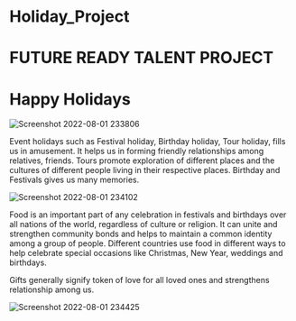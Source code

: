 # Holiday_Project
<h1>FUTURE READY TALENT PROJECT</h1>
<h1>Happy Holidays</h1>


![Screenshot 2022-08-01 233806](https://user-images.githubusercontent.com/89689989/182214198-b28fe2e3-9a4b-47fc-b20a-d9b342bcd2c0.jpg)

<p>Event holidays such as Festival holiday, Birthday holiday, Tour holiday, fills us in amusement. It helps us in forming friendly relationships among relatives, friends. Tours promote exploration of different places and the cultures of different people living in their respective places. Birthday and Festivals gives us many memories.

![Screenshot 2022-08-01 234102](https://user-images.githubusercontent.com/89689989/182214306-74e6159d-5d32-4a02-abdd-4b4c9ab0483f.jpg)

<p>Food is an important part of any celebration in festivals and birthdays over all nations of the world, regardless of culture or religion. It can unite and strengthen community bonds and helps to maintain a common identity among a group of people. Different countries use food in different ways to help celebrate special occasions like Christmas, New Year, weddings and birthdays.</p>

<p> Gifts generally signify token of love for all loved ones and strengthens relationship among us.</p>


![Screenshot 2022-08-01 234425](https://user-images.githubusercontent.com/89689989/182214842-2187b2b8-ab9d-4b0b-8901-72d928f5770c.jpg)
